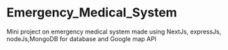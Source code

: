 # Emergency_Medical_System
Mini project on emergency medical system made using NextJs, expressJs, nodeJs,MongoDB for database and Google map API
